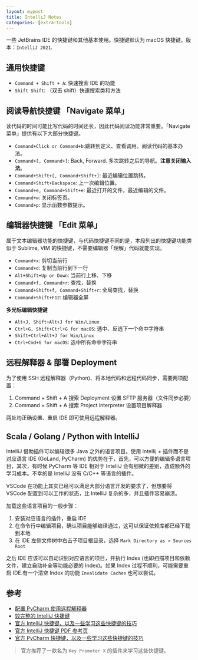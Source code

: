 ```yaml
---
layout: mypost
title: IntelliJ Notes
categories: [extra-tools]
---
```


一些 JetBrains IDE 的快捷键和其他基本使用。快捷键默认为 macOS 快捷键。版本：`IntelliJ 2021`.

## 通用快捷键

- `Command + Shift + A`: 快速搜索 IDE 的功能
- `Shift Shift`: （双击 shift）快速搜索类和方法

## 阅读导航快捷键 「Navigate 菜单」

读代码的时间可能比写代码的时间还长，因此代码阅读功能非常重要。「Navigate 菜单」提供有以下大部分快捷键。

- `Command+Click or Command+b`:跳转到定义、查看调用。阅读代码的基本办法。
- `Command+[, Command+]`: Back, Forward. 多次跳转之后的导航。**注意关闭输入法**。
- `Command+Shift+[, Command+Shift+]`: 最近编辑位置跳转。
- `Command+Shift+Backspace`: 上一次编辑位置。
- `Command+e, Command+Shift+e`: 最近打开的文件，最近编辑的文件。
- `Command+w`: 关闭标签页。
- `Command+p`: 显示函数参数提示。

## 编辑器快捷键 「Edit 菜单」

属于文本编辑器功能的快捷键，与代码快捷键不同的是，本段列出的快捷键功能类似于 Sublime, VIM 的快捷键，不需要编辑器「理解」代码就能实现。

- `Command+x`: 剪切当前行
- `Command+d`: 复制当前行到下一行
- `Alt+Shift+Up or Down`: 当前行上移、下移
- `Command+f, Command+r`: 查找，替换
- `Command+Shift+f, Command+Shift+r`: 全局查找，替换
- `Command+Shift+F12`: 编辑器全屏

**多光标编辑快捷键**

- `Alt+J, Shift+Alt+J for Win/Linux`
- `Ctrl+G, Shift+Ctrl+G for macOS`: 选中、反选下一个命中字符串
- `Shift+Ctrl+Alt+J for Win/Linux`
- `Ctrl+Cmd+G for macOS`: 选中所有命中字符串

## 远程解释器 & 部署 Deployment

为了使用 SSH 远程解释器（Python)、将本地代码和远程代码同步，需要两项配置：

1. Command + Shift + A 搜索 Deployment 设置 SFTP 服务器（文件同步必要）
2. Command + Shift + A 搜索 Project interpreter 设置项目解释器

两处均正确设置、重启 IDE 即可使用远程解释器。

## Scala / Golang / Python with IntelliJ

IntelliJ 借助插件可以编辑很多 Java 之外的语言项目。使用 Intellij + 插件而不是对应语言 IDE (GoLand, PyCharm) 的优势在于，首先，可以方便的编辑多语言项目，其次，有时候 PyCharm 等 IDE 相对于 InteliiJ 会有细微的差别，造成额外的学习成本。不幸的是 IntelliJ 没有 C/C++ 等语言的插件。

VSCode 在功能上其实已经可以满足大部分语言开发的要求了，但想要将 VSCode 配置到可以工作的状态，比 IntelliJ 复杂的多，并且插件容易崩溃。

加载这些语言项目的一般步骤：

1. 安装对应语言的插件，重启 IDE
2. 在命令行中编辑项目，确认项目能够编译通过，这可以保证依赖库都已经下载到本地
3. 在 IDE 左侧文件树中右击子项目根目录，选择 `Mark Directory as > Sources Root`

之后 IDE 应该可以自动识别对应语言的项目，并执行 Index (也即扫描项目和依赖文件，建立自动补全等功能必要的 Index)。如果 Index 过程不顺利，可能需要重启 IDE.有一个清空 Index 的功能 `Invalidate Caches` 也可以尝试。

## 参考

- [配置 PyCharm 使用远程解释器](https://medium.com/@erikhallstrm/work-remotely-with-pycharm-tensorflow-and-ssh-c60564be862d)
- [较完整的 IntelliJ 快捷键](http://wiki.jikexueyuan.com/project/intellij-idea-tutorial/keymap-mac-introduce.html)
- [官方 IntelliJ 快捷键，以及一些学习这些快捷键的技巧](https://www.jetbrains.com/help/idea/mastering-intellij-idea-keyboard-shortcuts.html)
- [官方 IntelliJ 快捷键 PDF 参考页](https://resources.jetbrains.com/storage/products/intellij-idea/docs/IntelliJIDEA_ReferenceCard.pdf)
- [官方 PyCharm 快捷键，以及一些学习这些快捷键的技巧](https://www.jetbrains.com/help/pycharm/mastering-pycharm-keyboard-shortcuts.html)

> 官方推荐了一款名为 `Key Promoter X` 的插件来学习这些快捷键。

